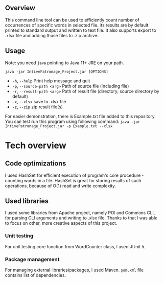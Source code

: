 ## Overview

This command line tool can be used to efficiently count number of occurrences of specific words in selected file. Its
results are by default printed to standard output and written to text file. It also supports export to .xlsx file and
adding those files to .zip archive.

## Usage

Note: you need `java` pointing to Java 11+ JRE on your path.

```java -jar IntivePatronage_Project.jar [OPTIONS]```

* `-h`, `--help`                Print help message and quit
* `-p`, `--source-path <arg>`   Path of source file (including file)
* `-r`, `--result-path <arg>`   Path of result file (directory; source directory by default)
* `-x`, `--xlsx`                save to .xlsx file
* `-z`, `--zip`                 zip result file(s)

For easier demonstration, there is Example.txt file added to this repository. You can test run this program using
following command:
```java -jar IntivePatronage_Project.jar -p Example.txt --xlsx```

# Tech overview

## Code optimizations

I used HashSet for efficient execution of program's core procedure - counting words in a file. HashSet is great for
storing results of such operations, because of O(1) read and write complexity.

## Used libraries

I used some libraries from Apache project, namely POI and Commons CLI, for parsing CLI arguments and writing to .xlsx
file. Thanks to that I was able to focus on other, more creative aspects of this project.

### Unit testing

For unit testing core function from WordCounter class, I used JUnit 5.

### Package management

For managing external libraries/packages, I used Maven. `pom.xml` file contains list of dependencies.